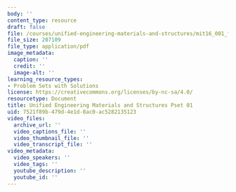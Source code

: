 ```yaml
---
body: ''
content_type: resource
draft: false
file: /courses/unified-engineering-materials-and-structures/mit16_001_f21_pset01.pdf
file_size: 207109
file_type: application/pdf
image_metadata:
  caption: ''
  credit: ''
  image-alt: ''
learning_resource_types:
- Problem Sets with Solutions
license: https://creativecommons.org/licenses/by-nc-sa/4.0/
resourcetype: Document
title: Unified Engineering Materials and Structures Pset 01
uid: 7521f89b-479d-4e1d-8ac0-ac5282135123
video_files:
  archive_url: ''
  video_captions_file: ''
  video_thumbnail_file: ''
  video_transcript_file: ''
video_metadata:
  video_speakers: ''
  video_tags: ''
  youtube_description: ''
  youtube_id: ''
---
```

